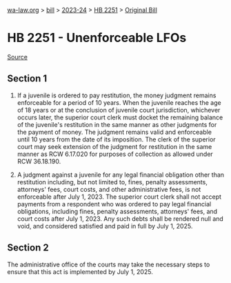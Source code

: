 [wa-law.org](/) > [bill](/bill/) > [2023-24](/bill/2023-24/) > [HB 2251](/bill/2023-24/hb/2251/) > [Original Bill](/bill/2023-24/hb/2251/1/)

# HB 2251 - Unenforceable LFOs

[Source](http://lawfilesext.leg.wa.gov/biennium/2023-24/Pdf/Bills/House%20Bills/2251.pdf)

## Section 1
1. If a juvenile is ordered to pay restitution, the money judgment remains enforceable for a period of 10 years. When the juvenile reaches the age of 18 years or at the conclusion of juvenile court jurisdiction, whichever occurs later, the superior court clerk must docket the remaining balance of the juvenile's restitution in the same manner as other judgments for the payment of money. The judgment remains valid and enforceable until 10 years from the date of its imposition. The clerk of the superior court may seek extension of the judgment for restitution in the same manner as RCW 6.17.020 for purposes of collection as allowed under RCW 36.18.190.

2. A judgment against a juvenile for any legal financial obligation other than restitution including, but not limited to, fines, penalty assessments, attorneys' fees, court costs, and other administrative fees, is not enforceable after July 1, 2023. The superior court clerk shall not accept payments from a respondent who was ordered to pay legal financial obligations, including fines, penalty assessments, attorneys' fees, and court costs after July 1, 2023. Any such debts shall be rendered null and void, and considered satisfied and paid in full by July 1, 2025.

## Section 2
The administrative office of the courts may take the necessary steps to ensure that this act is implemented by July 1, 2025.
